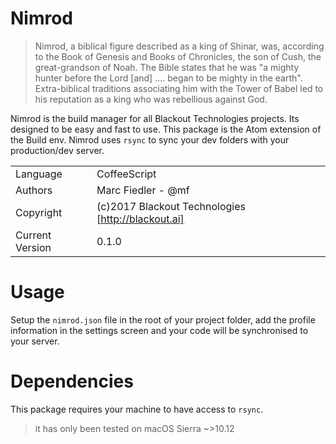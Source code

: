 # Nimrod
> Nimrod, a biblical figure described as a king of Shinar, was, according to the Book of Genesis and Books of Chronicles, the son of Cush, the great-grandson of Noah. The Bible states that he was "a mighty hunter before the Lord [and] .... began to be mighty in the earth". Extra-biblical traditions associating him with the Tower of Babel led to his reputation as a king who was rebellious against God.

Nimrod is the build manager for all Blackout Technologies projects. Its designed to be easy and fast to use.
This package is the Atom extension of the Build env. 
Nimrod uses `rsync` to sync your dev folders with your production/dev server.

|||
|---|---|
|Language|CoffeeScript|
|Authors|Marc Fiedler - @mf|
|Copyright|(c)2017 Blackout Technologies [http://blackout.ai]|
|Current Version| 0.1.0|

# Usage
Setup the `nimrod.json` file in the root of your project folder, add the profile information
in the settings screen and your code will be synchronised to your server.

# Dependencies
This package requires your machine to have access to `rsync`.

> it has only been tested on macOS Sierra ~>10.12
